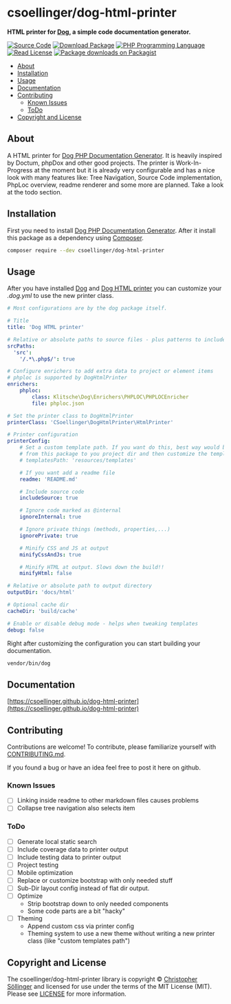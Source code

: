 # csoellinger/dog-html-printer

**HTML printer for [Dog](https://github.com/klitsche/dog), a simple code documentation generator.**

[![Source Code](https://img.shields.io/badge/source-csoellinger/dog--html--printer-blue.svg?style=flat-square)](https://github.com/csoellinger/dog-html-printer)
[![Download Package](https://img.shields.io/packagist/v/csoellinger/dog-html-printer.svg?style=flat-square&label=release)](https://packagist.org/packages/csoellinger/dog-html-printer)
[![PHP Programming Language](https://img.shields.io/packagist/php-v/csoellinger/dog-html-printer.svg?style=flat-square&colorB=%238892BF)](https://php.net)
[![Read License](https://img.shields.io/packagist/l/csoellinger/dog-html-printer.svg?style=flat-square&colorB=darkcyan)](https://github.com/csoellinger/dog-html-printer/blob/master/LICENSE)
[![Package downloads on Packagist](https://img.shields.io/packagist/dt/csoellinger/dog-html-printer.svg?style=flat-square&colorB=darkmagenta)](https://packagist.org/packages/csoellinger/dog-html-printer/stats)
<!-- [![Build Status](https://travis-ci.com/csoellinger/dog-html-printer.svg?branch=main)](https://travis-ci.com/csoellinger/dog-html-printer) -->
<!-- [![Build Status](https://img.shields.io/github/workflow/status/csoellinger/dog-html-printer/CI?label=CI&logo=github&style=flat-square)](https://github.com/csoellinger/dog-html-printer/actions?query=workflow%3ACI) -->
<!-- [![Codecov Code Coverage](https://img.shields.io/codecov/c/gh/csoellinger/dog-html-printer?label=codecov&logo=codecov&style=flat-square)](https://codecov.io/gh/csoellinger/dog-html-printer) -->
<!-- [![Psalm Type Coverage](https://img.shields.io/endpoint?style=flat-square&url=https%3A%2F%2Fshepherd.dev%2Fgithub%2Fcsoellinger%2Fdog-html-printer%2Fcoverage)](https://shepherd.dev/github/csoellinger/dog-html-printer) -->
<!-- [![Chat with the maintainers](https://img.shields.io/badge/phpc.chat-%23csoellinger-darkslateblue?style=flat-square)](https://phpc.chat/channel/csoellinger) -->

- [About](#about)
- [Installation](#installation)
- [Usage](#usage)
- [Documentation](#documentation)
- [Contributing](#contributing)
  - [Known Issues](#known-issues)
  - [ToDo](#todo)
- [Copyright and License](#copyright-and-license)

## About

A HTML printer for [Dog PHP Documentation Generator](https://github.com/klitsche/dog). It is heavily inspired by Doctum, phpDox and other good projects. The printer is Work-In-Progress at the moment but it is already very configurable and has a nice look with many features like: Tree Navigation, Source Code implementation, PhpLoc overview, readme renderer and some more are planned. Take a look at the todo section.

## Installation

First you need to install [Dog PHP Documentation Generator](https://github.com/klitsche/dog). After it install this package as a dependency using [Composer](https://getcomposer.org).

```bash
composer require --dev csoellinger/dog-html-printer
```

## Usage

After you have installed [Dog](https://github.com/klitsche/dog) and [Dog HTML printer](https://github.com/csoellinger/dog-html-printer) you can customize your *.dog.yml* to use the new printer class.

```yaml
# Most configurations are by the dog package itself.

# Title
title: 'Dog HTML printer'

# Relative or absolute paths to source files - plus patterns to include or exclude path pr files
srcPaths:
  'src':
    '/.*\.php$/': true

# Configure enrichers to add extra data to project or element items
# phploc is supported by DogHtmlPrinter
enrichers:
    phploc:
        class: Klitsche\Dog\Enrichers\PHPLOC\PHPLOCEnricher
        file: phploc.json

# Set the printer class to DogHtmlPrinter
printerClass: 'CSoellinger\DogHtmlPrinter\HtmlPrinter'

# Printer configuration
printerConfig:
    # Set a custom template path. If you want do this, best way would be to copy the resources/templates dir
    # from this package to you project dir and then customize the templates.
    # templatesPath: 'resources/templates'

    # If you want add a readme file
    readme: 'README.md'

    # Include source code
    includeSource: true

    # Ignore code marked as @internal
    ignoreInternal: true

    # Ignore private things (methods, properties,...)
    ignorePrivate: true

    # Minify CSS and JS at output
    minifyCssAndJs: true

    # Minify HTML at output. Slows down the build!!
    minifyHtml: false

# Relative or absolute path to output directory
outputDir: 'docs/html'

# Optional cache dir
cacheDir: 'build/cache'

# Enable or disable debug mode - helps when tweaking templates
debug: false
```

Right after customizing the configuration you can start building your documentation.

```bash
vendor/bin/dog
```

## Documentation

[https://csoellinger.github.io/dog-html-printer](https://csoellinger.github.io/dog-html-printer)

## Contributing

Contributions are welcome! To contribute, please familiarize yourself with
[CONTRIBUTING.md](CONTRIBUTING.md).

If you found a bug or have an idea feel free to post it here on github.

### Known Issues
- [ ] Linking inside readme to other markdown files causes problems
- [ ] Collapse tree navigation also selects item

### ToDo

- [ ] Generate local static search
- [ ] Include coverage data to printer output
- [ ] Include testing data to printer output
- [ ] Project testing
- [ ] Mobile optimization
- [ ] Replace or customize bootstrap with only needed stuff
- [ ] Sub-Dir layout config instead of flat dir output.
- [ ] Optimize
  - Strip bootstrap down to only needed components
  - Some code parts are a bit "hacky"
- [ ] Theming
  - Append custom css via printer config
  - Theming system to use a new theme without writing a new printer class (like "custom templates path")

## Copyright and License

The csoellinger/dog-html-printer library is copyright © [Christopher Söllinger](https://github.com/CSoellinger)
and licensed for use under the terms of the
MIT License (MIT). Please see [LICENSE](LICENSE) for more information.
